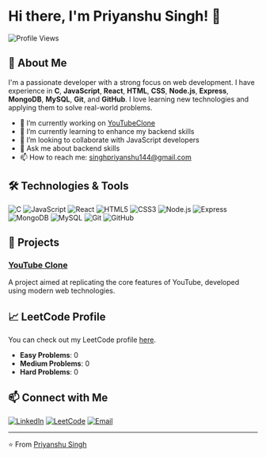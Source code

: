 # Hi there, I'm Priyanshu Singh! 👋

![Profile Views](https://komarev.com/ghpvc/?username=Priyanshu-Bhriguvanshi&color=brightgreen)

## 🚀 About Me

I'm a passionate developer with a strong focus on web development. I have experience in **C**, **JavaScript**, **React**, **HTML**, **CSS**, **Node.js**, **Express**, **MongoDB**, **MySQL**, **Git**, and **GitHub**. I love learning new technologies and applying them to solve real-world problems.

- 🔭 I’m currently working on [YouTubeClone](https://github.com/Priyanshu-Bhriguvanshi/YouTubeClone)
- 🌱 I’m currently learning to enhance my backend skills
- 👯 I’m looking to collaborate with JavaScript developers
- 💬 Ask me about backend skills
- 📫 How to reach me: singhpriyanshu144@gmail.com

## 🛠️ Technologies & Tools

![C](https://img.shields.io/badge/C-%2300599C.svg?&style=for-the-badge&logo=c&logoColor=white)
![JavaScript](https://img.shields.io/badge/javascript-%23F7DF1E.svg?&style=for-the-badge&logo=javascript&logoColor=black)
![React](https://img.shields.io/badge/react-%2320232a.svg?&style=for-the-badge&logo=react&logoColor=%2361DAFB)
![HTML5](https://img.shields.io/badge/html5-%23E34F26.svg?&style=for-the-badge&logo=html5&logoColor=white)
![CSS3](https://img.shields.io/badge/css3-%231572B6.svg?&style=for-the-badge&logo=css3&logoColor=white)
![Node.js](https://img.shields.io/badge/node.js-%2343853D.svg?&style=for-the-badge&logo=node.js&logoColor=white)
![Express](https://img.shields.io/badge/express-%23404d59.svg?&style=for-the-badge&logo=express&logoColor=%2361DAFB)
![MongoDB](https://img.shields.io/badge/mongodb-%2347A248.svg?&style=for-the-badge&logo=mongodb&logoColor=white)
![MySQL](https://img.shields.io/badge/mysql-%234479A1.svg?&style=for-the-badge&logo=mysql&logoColor=white)
![Git](https://img.shields.io/badge/git-%23F05033.svg?&style=for-the-badge&logo=git&logoColor=white)
![GitHub](https://img.shields.io/badge/github-%23121011.svg?&style=for-the-badge&logo=github&logoColor=white)

## 💼 Projects

### [YouTube Clone](Private)
A project aimed at replicating the core features of YouTube, developed using modern web technologies.

## 📈 LeetCode Profile

You can check out my LeetCode profile [here](https://leetcode.com/u/Priyanshu_Bhriguvanshi/).

- **Easy Problems**: <!--leetcode-easy-->0<!--leetcode-easy-->
- **Medium Problems**: <!--leetcode-medium-->0<!--leetcode-medium-->
- **Hard Problems**: <!--leetcode-hard-->0<!--leetcode-hard-->

## 📫 Connect with Me

[![LinkedIn](https://img.shields.io/badge/linkedin-%230077B5.svg?&style=for-the-badge&logo=linkedin&logoColor=white)](https://www.linkedin.com/in/priyanshusinghupps/)
[![LeetCode](https://img.shields.io/badge/LeetCode-%23FFA116.svg?&style=for-the-badge&logo=leetcode&logoColor=black)](https://leetcode.com/u/Priyanshu_Bhriguvanshi/)
[![Email](https://img.shields.io/badge/email-%23D14836.svg?&style=for-the-badge&logo=gmail&logoColor=white)](mailto:singhpriyanshu144@gmail.com)

---

⭐️ From [Priyanshu Singh](https://github.com/Priyanshu-Bhriguvanshi)

